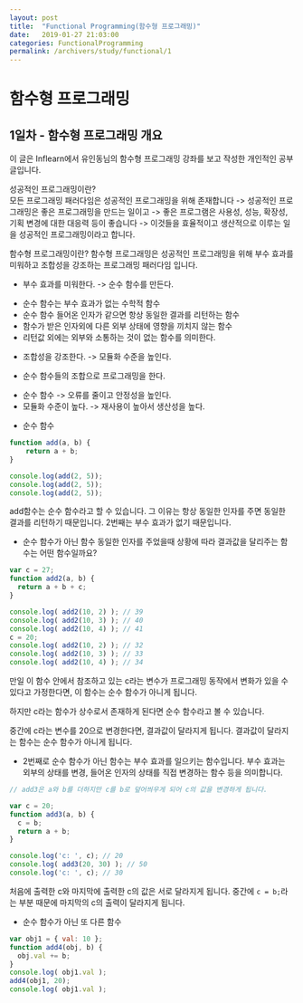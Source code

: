 ```yaml
---
layout: post
title:  "Functional Programming(함수형 프로그래밍)"
date:   2019-01-27 21:03:00
categories: FunctionalProgramming
permalink: /archivers/study/functional/1
---
```


# 함수형 프로그래밍

## 1일차 - 함수형 프로그래밍 개요

이 글은 Inflearn에서 유인동님의 함수형 프로그래밍 강좌를 보고 작성한 개인적인 공부글입니다.

성공적인 프로그래밍이란?  
모든 프로그래밍 패러다임은 성공적인 프로그래밍을 위해 존재합니다 -> 성공적인 프로그래밍은 좋은 프로그래밍을 만드는 일이고 ->
좋은 프로그램은 사용성, 성능, 확장성, 기획 변경에 대한 대응력 등이 좋습니다 -> 이것들을 효율적이고 생산적으로 이루는 일을 성공적인 프로그래밍이라고 합니다.

함수형 프로그래밍이란?
함수형 프로그래밍은 성공적인 프로그래밍을 위해 부수 효과를 미워하고 조합성을 강조하는 프로그래밍 패러다임 입니다.
* 부수 효과를 미워한다. -> 순수 함수를 만든다.
 - 순수 함수는 부수 효과가 없는 수학적 함수
 - 순수 함수 들어온 인자가 같으면 항상 동일한 결과를 리턴하는 함수
 - 함수가 받은 인자외에 다른 외부 상태에 영향을 끼치지 않는 함수
 - 리턴값 외에는 외부와 소통하는 것이 없는 함수를 의미한다.
* 조합성을 강조한다. -> 모듈화 수준을 높인다.
 - 순수 함수들의 조합으로 프로그래밍을 한다.
* 순수 함수 -> 오류를 줄이고 안정성을 높인다.
* 모듈화 수준이 높다. -> 재사용이 높아서 생산성을 높다.

- 순수 함수
```javascript
function add(a, b) {
    return a + b;
}

console.log(add(2, 5));
console.log(add(2, 5));
console.log(add(2, 5));
```
add함수는 순수 함수라고 할 수 있습니다. 그 이유는 항상 동일한 인자를 주면 동일한 결과를 리턴하기 때문입니다.
2번째는 부수 효과가 없기 때문입니다.  

- 순수 함수가 아닌 함수
동일한 인자를 주었을때 상황에 따라 결과값을 달리주는 함수는 어떤 함수일까요?
```javascript
var c = 27;
function add2(a, b) {
  return a + b + c;
}

console.log( add2(10, 2) ); // 39
console.log( add2(10, 3) ); // 40
console.log( add2(10, 4) ); // 41
c = 20;
console.log( add2(10, 2) ); // 32
console.log( add2(10, 3) ); // 33
console.log( add2(10, 4) ); // 34
```
만일 이 함수 안에서 참조하고 있는 c라는 변수가 프로그래밍 동작에서 변화가 있을 수 있다고 가정한다면,
이 함수는 순수 함수가 아니게 됩니다.

하지만 c라는 함수가 상수로서 존재하게 된다면 순수 함수라고 볼 수 있습니다.

중간에 c라는 변수를 20으로 변경한다면, 결과값이 달라지게 됩니다.
결과값이 달라지는 함수는 순수 함수가 아니게 됩니다.


- 2번째로 순수 함수가 아닌 함수는 부수 효과를 일으키는 함수입니다.
부수 효과는 외부의 상태를 변경, 들어온 인자의 상태를 직접 변경하는 함수 등을 의미합니다.

```javascript
// add3은 a와 b를 더하지만 c를 b로 덮어씌우게 되어 c의 값을 변경하게 됩니다.

var c = 20;
function add3(a, b) {
  c = b;
  return a + b;
}

console.log('c: ', c); // 20
console.log( add3(20, 30) ); // 50
console.log('c: ', c); // 30
```
처음에 출력한 c와 마지막에 출력한 c의 값은 서로 달라지게 됩니다. 중간에 `c = b;`라는 부분 때문에
마지막의 c의 출력이 달라지게 됩니다.

- 순수 함수가 아닌 또 다른 함수
```javascript
var obj1 = { val: 10 };
function add4(obj, b) {
  obj.val += b;
}
console.log( obj1.val );
add4(obj1, 20);
console.log( obj1.val );
```






